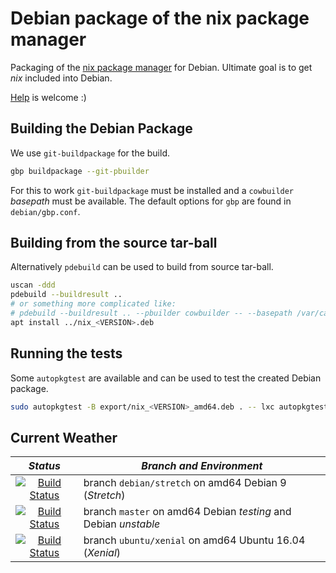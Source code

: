 Debian package of the nix package manager
=========================================

Packaging of the [nix package manager][1] for Debian. Ultimate goal is
to get _nix_ included into Debian.

[Help][2] is welcome :)


Building the Debian Package
---------------------------

We use `git-buildpackage` for the build.

```bash
gbp buildpackage --git-pbuilder
```

For this to work `git-buildpackage` must be installed and a
`cowbuilder` _basepath_ must be available. The default options for
`gbp` are found in `debian/gbp.conf`.


Building from the source tar-ball
---------------------------------

Alternatively `pdebuild` can be used to build from source tar-ball.

```bash
uscan -ddd
pdebuild --buildresult ..
# or something more complicated like:
# pdebuild --buildresult .. --pbuilder cowbuilder -- --basepath /var/cache/pbuilder/base.cow
apt install ../nix_<VERSION>.deb
```


Running the tests
-----------------

Some `autopkgtest` are available and can be used to test the created
Debian package.

```bash
sudo autopkgtest -B export/nix_<VERSION>_amd64.deb . -- lxc autopkgtest-sid
```


Current Weather
---------------

| _Status_                                                                                                                      | _Branch and Environment_                                        |
|:-----------------------------------------------------------------------------------------------------------------------------:|-----------------------------------------------------------------|
| [![Build Status](https://travis-ci.org/KaiHa/nix-debian.svg?branch=debian%2Fstretch)](https://travis-ci.org/KaiHa/nix-debian) | branch `debian/stretch` on amd64 Debian 9 (_Stretch_)           |
| [![Build Status](https://travis-ci.org/KaiHa/nix-debian.svg?branch=master)](https://travis-ci.org/KaiHa/nix-debian)           | branch `master` on amd64 Debian _testing_ and Debian _unstable_ |
| [![Build Status](https://travis-ci.org/KaiHa/nix-debian.svg?branch=ubuntu%2Fxenial)](https://travis-ci.org/KaiHa/nix-debian)  | branch `ubuntu/xenial` on amd64 Ubuntu 16.04 (_Xenial_)         |


[1]: https://nixos.org/nix/
[2]: https://github.com/KaiHa/nix-debian/issues
